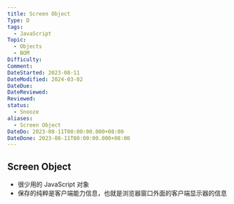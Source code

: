 ```yaml
---
title: Screen Object
Type: D
tags:
  - JavaScript
Topic:
  - Objects
  - BOM
Difficulty:
Comment:
DateStarted: 2023-08-11
DateModified: 2024-03-02
DateDue:
DateReviewed:
Reviewed:
status:
  - Snooze
aliases:
  - Screen Object
DateDo: 2023-08-11T00:00:00.000+08:00
DateDone: 2023-08-11T00:00:00.000+08:00
---
```


## Screen Object

- 很少用的 JavaScript 对象
- 保存的纯粹是客户端能力信息，也就是浏览器窗口外面的客户端显示器的信息
